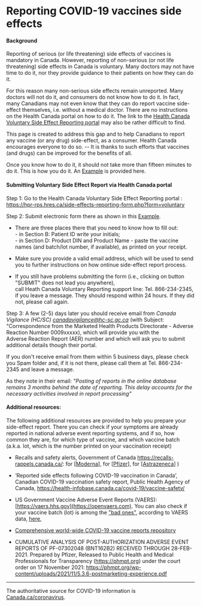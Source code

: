 # Reporting COVID-19 vaccines side effects

#### Background

Reporting of serious (or life threatening) side effects of vaccines is mandatory in Canada. 
However, reporting of non-serious (or not life threatening) side effects  in Canada is voluntary.
Many doctors may not have time to do it, nor they provide guidance to their patients on how they can do it. 

For this reason many non-serious side effects remain unreported.  Many doctors will not do it, 
and consumers do not know how to do it. 
In fact, many Canadians may not even know that they can do report vaccine side-effect themselves, i.e.  without a medical doctor.
There are no instructions on the Health Canada portal on how to do it. 
The link to the [Health Canada Voluntary Side Effect Reporting portal](https://hpr-rps.hres.ca/side-effects-reporting-form.php?form=voluntary) may also be 
rather difficult to find.

This page is created to address this gap and to help Canadians to report any vaccine (or any drug) side-effect, as a consumer.
Health Canada encourages everyone to do so.  -- It is  thanks to such efforts  that vaccines (and drugs) can be improved for the benefits of all.

Once you know how to do it, it should not take more than fifteen minutes to do it. This is how you do it. 
An [Example](https://open-canada.github.io/vitals/SideEffectReporting-example-1.pdf) is provided here. 

#### Submitting Voluntary Side Effect Report via Health Canada portal


Step 1: Go to the Health Canada Voluntary Side Effect Reporting portal :
    <https://hpr-rps.hres.ca/side-effects-reporting-form.php?form=voluntary>

Step 2: Submit electronic form there as shown in this 
    [Example](https://open-canada.github.io/vitals/SideEffectReporting-example-1.pdf).   
    
- There are three places there that you need to know how to fill out:  <br> - in Section B: Patient     ID write your initials; <br> - in Section D: Product DIN and Product Name - paste the     vaccine names (and batch/lot number, if available), as printed on your receipt. 
    
- Make sure you provide a valid email address, which will be used to send you to further instructions on how ontinue side-effect report process.
    
- If you still  have problems submitting the form (i.e., clicking on button "SUBMIT" does not lead you anywhere),  
call Heath Canada Voluntary Reporting support line: Tel. 866-234-2345, if you leave a message.  They should respond within 24
    hours. If they did not, please call again.

Step 3:  A few (2-5) days later you should receive email from *Canada Vigilance (HC/SC) <canadavigilance@hc-sc.gc.ca>* 
(with  Subject: "Correspondence from the Marketed Health Products Directorate - Adverse Reaction Number 0009xxxxx), which will provide you with the  
Adverse Reaction Report (AER) number and which will ask you to submit additional details though their portal.

If you don't receive email from them within 5 business days, please check you Spam folder and, 
if it is not there, please call them at Tel. 866-234-2345 and leave a message. 

As they note in their email: *"Posting of reports in the online database remains 3 months behind the date of reporting. 
This delay accounts for the necessary activities involved in report processing"* 


#### Additional resources:


The following additional resources are provided to help you prepare your side-effect report. 
There you can check if your symptoms  are already reported in national adverse event reporting systems, and if so, how common they are, for which type of vaccine, and which vaccine batch (a.k.a. lot, which is the number printed on your vaccination receipt)



- Recalls and safety alerts, Government of Canada <https://recalls-rappels.canada.ca/>: 
for 
[[Moderna](https://recalls-rappels.canada.ca/en/search/site?search_api_fulltext=moderna)], for
[[Pfizer](https://recalls-rappels.canada.ca/en/search/site?search_api_fulltext=pfizer)], for
[[Astrazeneca](https://recalls-rappels.canada.ca/en/search/site?search_api_fulltext=astrazeneca)]
)

- ‘Reported side effects following COVID-19 vaccination in Canada’, Canadian COVID-19 vaccination safety report, 
 Public Health Agency of Canada, <https://health-infobase.canada.ca/covid-19/vaccine-safety/>

-  US Government Vaccine Adverse Event Reports     (VAERS): [https://vaers.hhs.gov](https://openvaers.com). You can also check if your vaccine batch (lot) is among the ["bad ones"](https://www.howbad.info), according to VAERS data,  [here](https://www.howbad.info),

- [Comprehensive world-wide COVID-19 vaccine reports repository](https://vaxxtracker.com/VaxAdvancedQueries.aspx) 

- CUMULATIVE ANALYSIS OF POST-AUTHORIZATION ADVERSE EVENT REPORTS OF PF-07302048 (BNT162B2) RECEIVED THROUGH 28-FEB-2021. 
Prepared by Pfizer, Released to Public Health and Medical Professionals for Transparency (<https://phmpt.org>) 
under the court order on 17 November 2021: <https://phmpt.org/wp-content/uploads/2021/11/5.3.6-postmarketing-experience.pdf>

<!-- 
The reference provide 

-   ["COVID-19 vaccine efficacy and effectiveness—the elephant (not) in the room"]("https://doi.org/10.1016/S2666-5247(21)00069-0"), The Lancet, VOLUME 2, ISSUE 7, E279-E280 (1 July 2021)
-   ["US COVID-19 Vaccines Proven to Cause More Harm than Good Based on Pivotal Clinical Trial Data Analyzed Using the Proper Scientific Endpoint 'All Cause Severe Morbidity'"](https://www.scivisionpub.com/pdfs/us-covid19-vaccines-proven-to-cause-more-harm-than-good-based-on-pivotal-clinical-trial-data-analyzed-using-the-proper-scientific--1811.pdf),  Trends Internal  Medicine,  2021; 1(1): 1-6, (25 August 2021).
-   ["Why are we vaccinating children against COVID-19?"](https://doi.org/10.1016/j.toxrep.2021.08.010), Toxicology Reports, Volume 8 (14 September 2021) 
-->

<hr>

 The authoritative source for COVID-19 information is [Canada.ca/coronavirus](https://www.canada.ca/en/public-health/services/diseases/coronavirus-disease-covid-19.html).


<!-- 

- https://www.canadiancovidcarealliance.org/

-->




